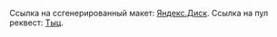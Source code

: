 Ссылка на ссгенерированный макет: [Яндекс.Диск](https://disk.yandex.ru/d/nxA7ncY_PAtNMA).
Ссылка на пул реквест: [Тыц](https://github.com/Nikcet/moves-explorer-frontend/pull/2).
